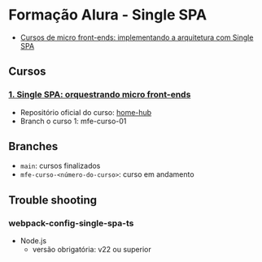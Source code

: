 # Formação Alura - Single SPA

- [Cursos de micro front-ends: implementando a arquitetura com Single SPA](https://cursos.alura.com.br/formacao-cursos-micro-front-ends-implementando-arquitetura-single-spa)

## Cursos

### [1. Single SPA: orquestrando micro front-ends](https://cursos.alura.com.br/course/single-spa-orquestrando-micro-frontends)

- Repositório oficial do curso: [home-hub](https://github.com/alura-cursos/home-hub/tree/main)
- Branch o curso 1: mfe-curso-01

## Branches

- `main`: cursos finalizados
- `mfe-curso-<número-do-curso>`: curso em andamento

## Trouble shooting

### webpack-config-single-spa-ts

- Node.js
  - versão obrigatória: v22 ou superior
